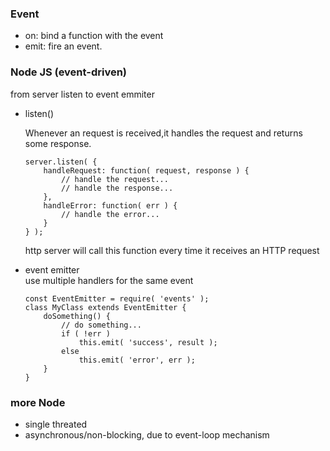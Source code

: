 
### Event 
 * on:  bind a function with the event
 * emit: fire an event. 

### Node JS (event-driven)
from server listen to event emmiter
* listen()  
  
  Whenever an request is received,it handles the request and returns some response. 

      server.listen( {
          handleRequest: function( request, response ) {
              // handle the request...
              // handle the response...
          },
          handleError: function( err ) {
              // handle the error...
          }
      } );

  http server will call this function every time it receives an HTTP request

* event emitter  
  use multiple handlers for the same event 
  
      const EventEmitter = require( 'events' );
      class MyClass extends EventEmitter {
          doSomething() {
              // do something...
              if ( !err )
                  this.emit( 'success', result );
              else
                  this.emit( 'error', err );
          }
      }
      
### more Node
* single threated 
* asynchronous/non-blocking, due to event-loop mechanism


   


